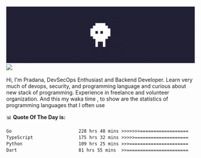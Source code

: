 ![banner](.github/banner.gif)
<img src="https://user-images.githubusercontent.com/73097560/115834477-dbab4500-a447-11eb-908a-139a6edaec5c.gif"></p>

Hi, I'm Pradana, DevSecOps Enthusiast and Backend Developer. Learn very much of devops, security, and programming language and curious about new stack of programming. Experience in freelance and volunteer organization. And this my waka time , to show are the statistics of programming languages that I often use

📊 **Quote Of The Day is:**
<!--START_SECTION:waka-->

```txt
Go                         228 hrs 48 mins >>>>>>>==================   26.08 %
TypeScript                 175 hrs 32 mins >>>>>====================   20.01 %
Python                     109 hrs 25 mins >>>======================   12.47 %
Dart                       81 hrs 55 mins  >>=======================   09.34 %
```

<!--END_SECTION:waka-->
